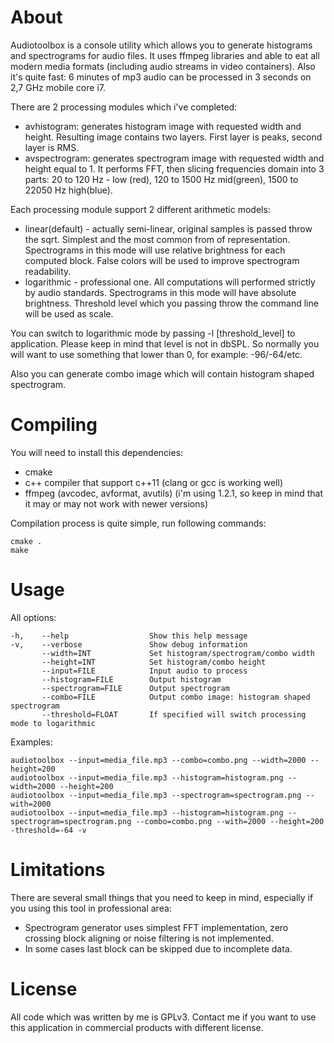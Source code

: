 About
============

Audiotoolbox is a console utility which allows you to generate histograms and spectrograms for audio files.
It uses ffmpeg libraries and able to eat all modern media formats (including audio streams in video containers).
Also it's quite fast: 6 minutes of mp3 audio can be processed in 3 seconds on 2,7 GHz mobile core i7.

There are 2 processing modules which i've completed:

- avhistogram: generates histogram image with requested width and height. Resulting image contains two layers. First layer is peaks, second layer is RMS. 
- avspectrogram: generates spectrogram image with requested width and height equal to 1. It performs FFT, then slicing frequencies domain into 3 parts: 20 to 120 Hz - low (red), 120 to 1500 Hz mid(green), 1500 to 22050 Hz high(blue).

Each processing module support 2 different arithmetic models: 

- linear(default) - actually semi-linear, original samples is passed throw the sqrt. Simplest and the most common from of representation. Spectrograms in this mode will use relative brightness for each computed block. False colors will be used to improve spectrogram readability.
- logarithmic - professional one. All computations will performed strictly by audio standards. Spectrograms in this mode will have absolute brightness. Threshold level which you passing throw the command line will be used as scale.

You can switch to logarithmic mode by passing -l [threshold_level] to application. 
Please keep in mind that level is not in dbSPL. So normally you will want to use something that lower than 0, for example: -96/-64/etc.

Also you can generate combo image which will contain histogram shaped spectrogram.

Compiling
============

You will need to install this dependencies:

- cmake
- c++ compiler that support c++11 (clang or gcc is working well)
- ffmpeg (avcodec, avformat, avutils) (i'm using 1.2.1, so keep in mind that it may or may not work with newer versions)

Compilation process is quite simple, run following commands:

    cmake .
    make

Usage
============

All options:

    -h,    --help                  Show this help message
    -v,    --verbose               Show debug information
           --width=INT             Set histogram/spectrogram/combo width
           --height=INT            Set histogram/combo height
           --input=FILE            Input audio to process
           --histogram=FILE        Output histogram
           --spectrogram=FILE      Output spectrogram
           --combo=FILE            Output combo image: histogram shaped spectrogram
           --threshold=FLOAT       If specified will switch processing mode to logarithmic

Examples:

    audiotoolbox --input=media_file.mp3 --combo=combo.png --width=2000 --height=200
    audiotoolbox --input=media_file.mp3 --histogram=histogram.png --width=2000 --height=200
    audiotoolbox --input=media_file.mp3 --spectrogram=spectrogram.png --with=2000
    audiotoolbox --input=media_file.mp3 --histogram=histogram.png --spectrogram=spectrogram.png --combo=combo.png --with=2000 --height=200 -threshold=-64 -v

Limitations
============

There are several small things that you need to keep in mind, especially if you using this tool in professional area:

- Spectrogram generator uses simplest FFT implementation, zero crossing block aligning or noise filtering is not implemented.
- In some cases last block can be skipped due to incomplete data.

License
============

All code which was written by me is GPLv3.
Contact me if you want to use this application in commercial products with different license.
